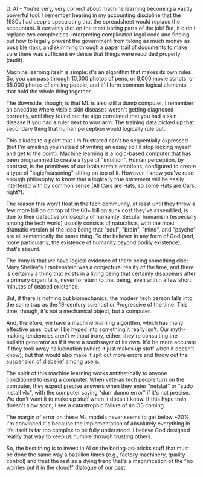 
D. AI - You're very, very correct about machine learning becoming a vastly powerful tool. I remember hearing in my accounting discipline that the 1980s had people speculating that the spreadsheet would replace the accountant. It certainly did: on the most boring parts of the job! But, it didn't replace two complexities: interpreting complicated legal code and finding out how to legally prevent the government from taking as much money as possible (tax), and skimming through a paper trail of documents to make sure there was sufficient evidence that things were recorded properly (audit).

Machine learning itself is simple: it's an algorithm that makes its own rules. So, you can pass through 10,000 photos of pens, or 8,000 movie scripts, or 65,000 photos of smiling people, and it'll form common logical elements that hold the whole thing together.

The downside, though, is that ML is also still a dumb computer. I remember an anecdote where visible skin diseases weren't getting diagnosed correctly, until they found out the algo correlated that you had a skin disease if you had a ruler next to your arm. The training data picked up that secondary thing that human perception would logically rule out.

This alludes to a point that I'm frustrated can't be sequentially expressed (but I'm emailing you instead of writing an essay so I'll stop kicking myself and get to the point). Machine learning is a logic-based computer that has been programmed to create a type of "intuition". Human perception, by contrast, is the primitives of our brain stem's emotions, configured to create a type of "logic/reasoning" sitting on top of it. However, I know you've read enough philosophy to know that a logically true statement will be easily interfered with by common sense (All Cars are Hats, so some Hats are Cars, right?).

The reason this won't float in the tech community, at least until they throw a few more billion on top of the 60+ billion sunk cost they've assembled, is due to their defective philosophy of humanity. Secular humanism (especially among the tech world) usually consists of naturalists, with the most dramatic version of the idea being that "soul", "brain", "mind", and "psyche" are all semantically the same thing. To the believer in any form of God (and, more particularly, the existence of humanity beyond bodily existence), that's absurd.

The irony is that we have logical evidence of there being something else: Mary Shelley's Frankenstein was a conjectural reality of the time, and there is certainly a thing that exists in a living being that certainly disappears after a primary organ fails, never to return to that being, even within a few short minutes of ceased existence.

But, if there is nothing but biomechanics, the modern tech person falls into the same trap as the 19-century scientist or Progressive of the time. This time, though, it's not a mechanical object, but a computer.

And, therefore, we have a machine learning algorithm, which has many effective uses, but will be hyped into something it really isn't. Our myth-making tendencies aren't without irony, either: they're consulting the bullshit generator as if it were a soothsayer of its own. It'd be more accurate if they took away hallucination (where it just makes up stuff when it doesn't know), but that would also make it spit out more errors and throw out the suspension of disbelief among users.

The spirit of this machine learning works antithetically to anyone conditioned to using a computer. When veteran tech people turn on the computer, they expect precise answers when they enter "netstat" or "sudo install vlc", with the computer saying "durr dunno error" if it's not precise. We don't want it to make up stuff when it doesn't know. If this hype train doesn't slow soon, I see a catastrophic failure of an OS coming.

The margin of error on these ML models never seems to get below ~20%. I'm convinced it's because the implementation of absolutely everything in life itself is far too complex to be fully understood. I believe God designed reality that way to keep us humble through trusting others.

So, the best thing is to invest in AI on the boring-as-bricks stuff that must be done the same way a bazillion times (e.g., factory machinery, quality control) and treat the rest as a dying trend that's a magnification of the "no worries put it in the cloud!" dialogue of our past. 
